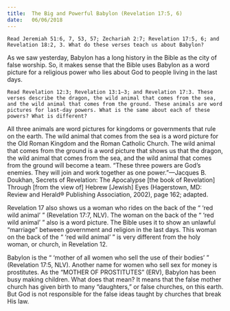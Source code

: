 ```yaml
---
title:  The Big and Powerful Babylon (Revelation 17:5, 6)
date:   06/06/2018
---
```


`Read Jeremiah 51:6, 7, 53, 57; Zechariah 2:7; Revelation 17:5, 6; and Revelation 18:2, 3. What do these verses teach us about Babylon?`

As we saw yesterday, Babylon has a long history in the Bible as the city of false worship. So, it makes sense that the Bible uses Babylon as a word picture for a religious power who lies about God to people living in the last days.

`Read Revelation 12:3; Revelation 13:1–3; and Revelation 17:3. These verses describe the dragon, the wild animal that comes from the sea, and the wild animal that comes from the ground. These animals are word pictures for last-day powers. What is the same about each of these powers? What is different?`

All three animals are word pictures for kingdoms or governments that rule on the earth. The wild animal that comes from the sea is a word picture for the Old Roman Kingdom and the Roman Catholic Church. The wild animal that comes from the ground is a word picture that shows us that the dragon, the wild animal that comes from the sea, and the wild animal that comes from the ground will become a team. “These three powers are God’s enemies. They will join and work together as one power.”—Jacques B. Doukhan, Secrets of Revelation: The Apocalypse [the book of Revelation] Through [from the view of] Hebrew [Jewish] Eyes (Hagerstown, MD: Review and Herald® Publishing Association, 2002), page 162; adapted.

Revelation 17 also shows us a woman who rides on the back of the “ ‘red wild animal’ ” (Revelation 17:7, NLV). The woman on the back of the “ ‘red wild animal’ ” also is a word picture. The Bible uses it to show an unlawful “marriage” between government and religion in the last days. This woman on the back of the “ ‘red wild animal’ ” is very different from the holy woman, or church, in Revelation 12.

Babylon is the “ ‘mother of all women who sell the use of their bodies’ ” (Revelation 17:5, NLV). Another name for women who sell sex for money is prostitutes. As the “MOTHER OF PROSTITUTES” (ERV), Babylon has been busy making children. What does that mean? It means that the false mother church has given birth to many “daughters,” or false churches, on this earth. But God is not responsible for the false ideas taught by churches that break His law.
